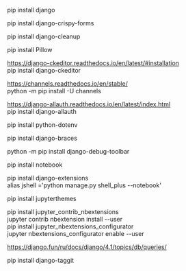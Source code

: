 pip install django 

pip install django-crispy-forms

pip install django-cleanup

pip install Pillow

https://django-ckeditor.readthedocs.io/en/latest/#installation  
pip install django-ckeditor

https://channels.readthedocs.io/en/stable/  
python -m pip install -U channels

https://django-allauth.readthedocs.io/en/latest/index.html  
pip install django-allauth

pip install python-dotenv

pip install django-braces 

python -m pip install django-debug-toolbar

pip install notebook

pip install django-extensions   
alias jshell ='python manage.py shell_plus --notebook'  

pip install jupyterthemes  

pip install jupyter_contrib_nbextensions  
jupyter contrib nbextension install --user  
pip install jupyter_nbextensions_configurator  
jupyter nbextensions_configurator enable --user

https://django.fun/ru/docs/django/4.1/topics/db/queries/

pip install django-taggit
